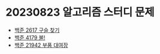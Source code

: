 # 20230823 알고리즘 스터디 문제

- [백준 2617 구슬 찾기](https://www.acmicpc.net/problem/2617)
- [백준 4179 불!](https://www.acmicpc.net/problem/4179)
- [백준 21942 부품 대여장](https://www.acmicpc.net/problem/21942)
